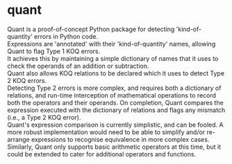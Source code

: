 # quant
Quant is a proof-of-concept Python package for detecting 'kind-of-quantity' errors in Python code.  
Expressions are 'annotated' with their 'kind-of-quantity' names, allowing Quant to flag Type 1 KOQ errors.  
It achieves this by maintaining a simple dictionary of names that it uses to check the operands of an addition or subtraction.  
Quant also allows KOQ relations to be declared which it uses to detect Type 2 KOQ errors.  
Detecting Type 2 errors is more complex, and requires both a dictionary of relations, and run-time interception of mathematical operations 
to record both the operators and their operands. 
On completion, Quant compares the expression executed with the dictionary of relations and flags any mismatch (i.e., a Type 2 KOQ error).  
Quant's expression comparison is currently simplistic, and can be fooled. 
A more robust implementation would need to be able to simplify and/or re-arrange expressions to recognise equivalence in more complex cases.
Similarly, Quant only supports basic arithmetic operators at this time, but it could be extended to cater for additional operators and 
functions.
